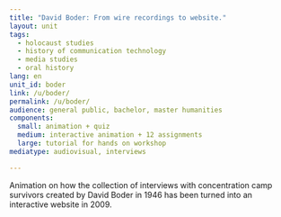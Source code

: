 ```yaml
---
title: "David Boder: From wire recordings to website."
layout: unit
tags:
  - holocaust studies
  - history of communication technology
  - media studies
  - oral history
lang: en
unit_id: boder
link: /u/boder/
permalink: /u/boder/
audience: general public, bachelor, master humanities
components:
  small: animation + quiz
  medium: interactive animation + 12 assignments
  large: tutorial for hands on workshop
mediatype: audiovisual, interviews

---
```


Animation on how the collection of interviews with concentration camp survivors created by David Boder in 1946 has been turned into an interactive website in 2009.


<!-- more -->
